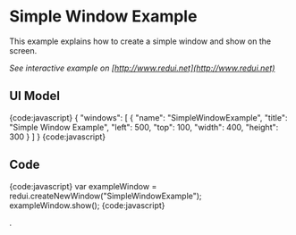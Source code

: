 # Simple Window Example

This example explains how to create a simple window and show on the screen.

_See interactive example on [http://www.redui.net](http://www.redui.net)_

## UI Model

{code:javascript}
{
    "windows": [
        {
            "name": "SimpleWindowExample",
            "title": "Simple Window Example",
            "left": 500,
            "top": 100,
            "width": 400,
            "height": 300
        }
    ]
}
{code:javascript}

## Code

{code:javascript}
var exampleWindow = redui.createNewWindow("SimpleWindowExample");
exampleWindow.show();
{code:javascript}


.